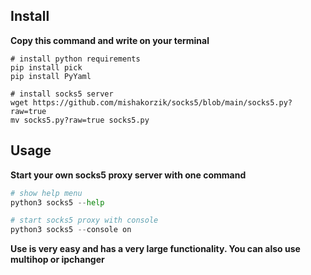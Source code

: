 ## Install 

**Copy this command and write on your terminal**
```
# install python requirements
pip install pick
pip install PyYaml

# install socks5 server
wget https://github.com/mishakorzik/socks5/blob/main/socks5.py?raw=true
mv socks5.py?raw=true socks5.py
```

## Usage

**Start your own socks5 proxy server with one command**

```python
# show help menu
python3 socks5 --help

# start socks5 proxy with console
python3 socks5 --console on
```

**Use is very easy and has a very large functionality. You can also use multihop or ipchanger**
